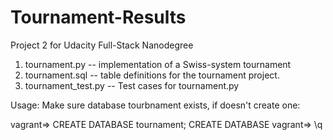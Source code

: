 # Tournament-Results
Project 2 for Udacity Full-Stack Nanodegree

1. tournament.py -- implementation of a Swiss-system tournament
2. tournament.sql -- table definitions for the tournament project.
3. tournament_test.py -- Test cases for tournament.py

Usage:
Make sure database tourbnament exists, if doesn't create one:

vagrant=> CREATE DATABASE tournament;
CREATE DATABASE
vagrant=> \q
